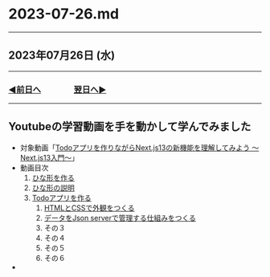 # 2023-07-26.md

---

## 2023年07月26日 (水)

---

### [◀️前日へ](https://github.com/yuasys/chatty-journal/blob/main/2023/07/2023-07-25.md)&emsp;&emsp;&emsp;&emsp;[翌日へ▶️](https://github.com/yuasys/chatty-journal/blob/main/2023/07/2023-07-27.md)

---

## Youtubeの学習動画を手を動かして学んでみました

- 対象動画「[Todoアプリを作りながらNext.js13の新機能を理解してみよう ～Next.js13入門～](https://youtu.be/VcMW2C9VNtI?t=0)」
- 動画目次
  1. [ひな形を作る](https://youtu.be/VcMW2C9VNtI?t=77)
  2. [ひな形の説明](https://youtu.be/VcMW2C9VNtI?t=139)
  3. [Todoアプリを作る](https://youtu.be/VcMW2C9VNtI?t=256)
      1. [HTMLとCSSで外観をつくる](https://youtu.be/VcMW2C9VNtI?t=256)
      2. [データをJson serverで管理する仕組みをつくる](https://youtu.be/VcMW2C9VNtI?t=843)
      3. その３
      4. その４
      5. その５
      6. その６
 - 
